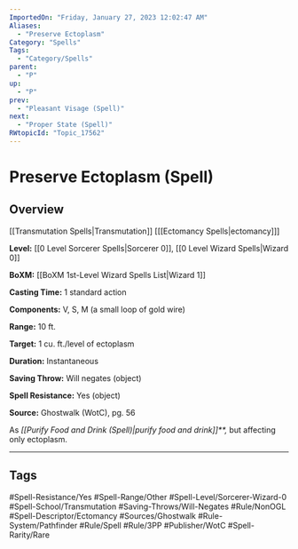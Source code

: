 ```yaml
---
ImportedOn: "Friday, January 27, 2023 12:02:47 AM"
Aliases:
  - "Preserve Ectoplasm"
Category: "Spells"
Tags:
  - "Category/Spells"
parent:
  - "P"
up:
  - "P"
prev:
  - "Pleasant Visage (Spell)"
next:
  - "Proper State (Spell)"
RWtopicId: "Topic_17562"
---
```

# Preserve Ectoplasm (Spell)
## Overview
[[Transmutation Spells|Transmutation]] \[[[Ectomancy Spells|ectomancy]]]

**Level:** [[0 Level Sorcerer Spells|Sorcerer 0]], [[0 Level Wizard Spells|Wizard 0]]

**BoXM:** [[BoXM 1st-Level Wizard Spells List|Wizard 1]]

**Casting Time:** 1 standard action

**Components:** V, S, M (a small loop of gold wire)

**Range:** 10 ft.

**Target:** 1 cu. ft./level of ectoplasm

**Duration:** Instantaneous

**Saving Throw:** Will negates (object)

**Spell Resistance:** Yes (object)

**Source:** Ghostwalk (WotC), pg. 56

As *[[Purify Food and Drink (Spell)|purify food and drink]]**,* but affecting only ectoplasm.


---
## Tags
#Spell-Resistance/Yes #Spell-Range/Other #Spell-Level/Sorcerer-Wizard-0 #Spell-School/Transmutation #Saving-Throws/Will-Negates #Rule/NonOGL #Spell-Descriptor/Ectomancy #Sources/Ghostwalk #Rule-System/Pathfinder #Rule/Spell #Rule/3PP #Publisher/WotC #Spell-Rarity/Rare

